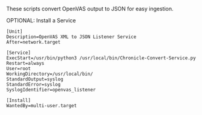
These scripts convert OpenVAS output to JSON for easy ingestion.

OPTIONAL:  Install a Service
```
[Unit]
Description=OpenVAS XML to JSON Listener Service
After=network.target

[Service]
ExecStart=/usr/bin/python3 /usr/local/bin/Chronicle-Convert-Service.py
Restart=always
User=root
WorkingDirectory=/usr/local/bin/
StandardOutput=syslog
StandardError=syslog
SyslogIdentifier=openvas_listener

[Install]
WantedBy=multi-user.target
```
